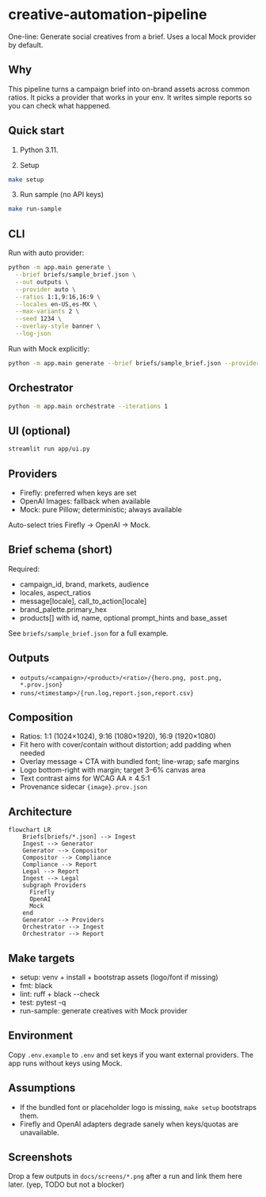 creative-automation-pipeline
============================

One-line: Generate social creatives from a brief. Uses a local Mock provider by default.

Why
---
This pipeline turns a campaign brief into on-brand assets across common ratios. It picks a provider that works in your env. It writes simple reports so you can check what happened.

Quick start
-----------
1) Python 3.11.

2) Setup
```bash
make setup
```

3) Run sample (no API keys)
```bash
make run-sample
```

CLI
---
Run with auto provider:
```bash
python -m app.main generate \
  --brief briefs/sample_brief.json \
  --out outputs \
  --provider auto \
  --ratios 1:1,9:16,16:9 \
  --locales en-US,es-MX \
  --max-variants 2 \
  --seed 1234 \
  --overlay-style banner \
  --log-json
```

Run with Mock explicitly:
```bash
python -m app.main generate --brief briefs/sample_brief.json --provider mock
```

Orchestrator
------------
```bash
python -m app.main orchestrate --iterations 1
```

UI (optional)
-------------
```bash
streamlit run app/ui.py
```

Providers
---------
- Firefly: preferred when keys are set
- OpenAI Images: fallback when available
- Mock: pure Pillow; deterministic; always available

Auto-select tries Firefly → OpenAI → Mock.

Brief schema (short)
--------------------
Required:
- campaign_id, brand, markets, audience
- locales, aspect_ratios
- message[locale], call_to_action[locale]
- brand_palette.primary_hex
- products[] with id, name, optional prompt_hints and base_asset

See `briefs/sample_brief.json` for a full example.

Outputs
-------
- `outputs/<campaign>/<product>/<ratio>/{hero.png, post.png, *.prov.json}`
- `runs/<timestamp>/{run.log,report.json,report.csv}`

Composition
-----------
- Ratios: 1:1 (1024×1024), 9:16 (1080×1920), 16:9 (1920×1080)
- Fit hero with cover/contain without distortion; add padding when needed
- Overlay message + CTA with bundled font; line-wrap; safe margins
- Logo bottom-right with margin; target 3–6% canvas area
- Text contrast aims for WCAG AA ≥ 4.5:1
- Provenance sidecar `{image}.prov.json`

Architecture
------------
```mermaid
flowchart LR
    Briefs[briefs/*.json] --> Ingest
    Ingest --> Generator
    Generator --> Compositor
    Compositor --> Compliance
    Compliance --> Report
    Legal --> Report
    Ingest --> Legal
    subgraph Providers
      Firefly
      OpenAI
      Mock
    end
    Generator --> Providers
    Orchestrator --> Ingest
    Orchestrator --> Report
```

Make targets
------------
- setup: venv + install + bootstrap assets (logo/font if missing)
- fmt: black
- lint: ruff + black --check
- test: pytest -q
- run-sample: generate creatives with Mock provider

Environment
-----------
Copy `.env.example` to `.env` and set keys if you want external providers. The app runs without keys using Mock.

Assumptions
-----------
- If the bundled font or placeholder logo is missing, `make setup` bootstraps them.
- Firefly and OpenAI adapters degrade sanely when keys/quotas are unavailable.

Screenshots
-----------
Drop a few outputs in `docs/screens/*.png` after a run and link them here later. (yep, TODO but not a blocker)

